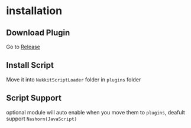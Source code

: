 installation
===

## Download Plugin

Go to [Release](https://github.com/Blackjack200/JScriptEngine/releases)

## Install Script

Move it into `NukkitScriptLoader` folder in `plugins` folder

## Script Support

optional module will auto enable when you move them to `plugins`, deafult support `Nashorn(JavaScript)`